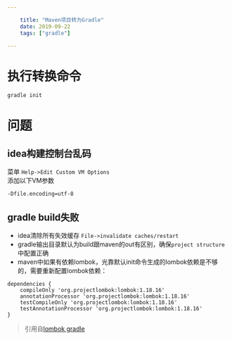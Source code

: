 ```yaml
---

    title: "Maven项目转为Gradle"
    date: 2019-09-22
    tags: ["gradle"]

---
```

# 执行转换命令
```shell
gradle init
```

# 问题
## idea构建控制台乱码
菜单 `Help->Edit Custom VM Options`  
添加以下VM参数
```
-Dfile.encoding=utf-8
```
## gradle build失败
* idea清除所有失效缓存 `File->invalidate caches/restart`  
* gradle输出目录默认为build跟maven的out有区别，确保`project structure`中配置正确
* maven中如果有依赖lombok，光靠默认init命令生成的lombok依赖是不够的，需要重新配置lombok依赖：  
```
dependencies {
	compileOnly 'org.projectlombok:lombok:1.18.16'
	annotationProcessor 'org.projectlombok:lombok:1.18.16'
	testCompileOnly 'org.projectlombok:lombok:1.18.16'
	testAnnotationProcessor 'org.projectlombok:lombok:1.18.16'
}
```
> 引用自[lombok gradle](https://projectlombok.org/setup/gradle)

